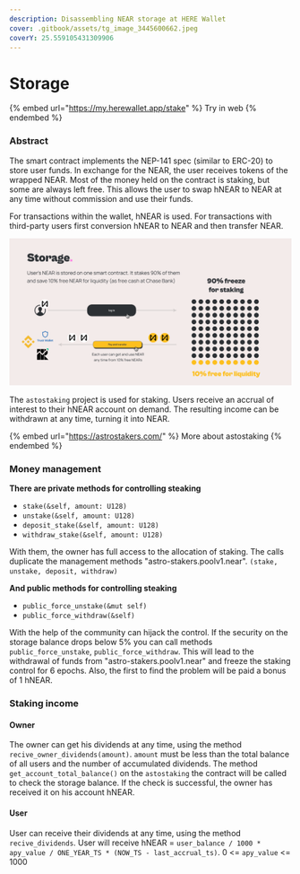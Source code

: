 ```yaml
---
description: Disassembling NEAR storage at HERE Wallet
cover: .gitbook/assets/tg_image_3445600662.jpeg
coverY: 25.559105431309906
---
```


# Storage

{% embed url="https://my.herewallet.app/stake" %}
Try in web&#x20;
{% endembed %}

### Abstract

The smart contract implements the NEP-141 spec (similar to ERC-20) to store user funds. In exchange for the NEAR, the user receives tokens of the wrapped NEAR. Most of the money held on the contract is staking, but some are always left free. This allows the user to swap hNEAR to NEAR at any time without commission and use their funds.

For transactions within the wallet, hNEAR is used. For transactions with third-party users first conversion hNEAR to NEAR and then transfer NEAR.

![](<.gitbook/assets/image (2) (1).png>)

The `astostaking` project is used for staking. Users receive an accrual of interest to their hNEAR account on demand. The resulting income can be withdrawn at any time, turning it into NEAR.

{% embed url="https://astrostakers.com/" %}
More about astostaking
{% endembed %}

### Money management

**There are private methods for controlling steaking**

* `stake(&self, amount: U128)`
* `unstake(&self, amount: U128)`
* `deposit_stake(&self, amount: U128)`
* `withdraw_stake(&self, amount: U128)`

With them, the owner has full access to the allocation of staking. The calls duplicate the management methods "astro-stakers.poolv1.near". `(stake, unstake, deposit, withdraw)`

**And public methods for controlling steaking**

* `public_force_unstake(&mut self)`
* `public_force_withdraw(&self)`

With the help of the community can hijack the control. If the security on the storage balance drops below 5% you can call methods `public_force_unstake`, `public_force_withdraw`. This will lead to the withdrawal of funds from "astro-stakers.poolv1.near" and freeze the staking control for 6 epochs. Also, the first to find the problem will be paid a bonus of 1 hNEAR.

### Staking income

#### Owner

The owner can get his dividends at any time, using the method `recive_owner_dividends(amount)`. `amount` must be less than the total balance of all users and the number of accumulated dividends. The method `get_account_total_balance()` on the `astostaking` the contract will be called to check the storage balance. If the check is successful, the owner has received it on his account hNEAR.

#### User

User can receive their dividends at any time, using the method `recive_dividends`. User will receive hNEAR = `user_balance / 1000 * apy_value / ONE_YEAR_TS * (NOW_TS - last_accrual_ts)`. 0 <= `apy_value` <= 1000
